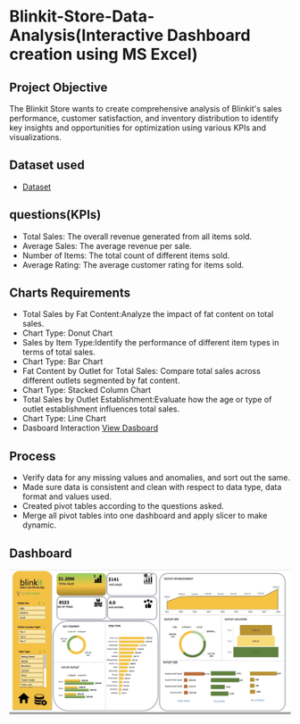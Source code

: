 # Blinkit-Store-Data-Analysis(Interactive Dashboard creation using MS Excel)

## Project Objective 

The Blinkit Store wants to create comprehensive analysis of Blinkit's sales performance, customer satisfaction, and inventory distribution to identify key insights and opportunities for optimization using various KPIs and visualizations.

## Dataset used
- <a href="https://github.com/ramyakothapally-spec/Data-Analysis-Dashboard/blob/main/blinkit%20grocery%20data.xlsx">Dataset</a>

## questions(KPIs)
- Total Sales: The overall revenue generated from all items sold.
- Average Sales: The average revenue per sale.
- Number of Items: The total count of different items sold.
- Average Rating: The average customer rating for items sold.
## Charts Requirements
- Total Sales by Fat Content:Analyze the impact of fat content on total sales.
- Chart Type: Donut Chart
- Sales by Item Type:Identify the performance of different item types in terms of total sales.
- Chart Type: Bar Chart
- Fat Content by Outlet for Total Sales: Compare total sales across different outlets segmented by fat content.
- Chart Type: Stacked Column Chart
- Total Sales by Outlet Establishment:Evaluate how the age or type of outlet establishment influences total sales.
- Chart Type: Line Chart
- Dasboard Interaction <a href="https://github.com/ramyakothapally-spec/Data-Analysis-Dashboard/blob/main/blinkit%20dasborad%20image.jpg">View Dasboard</a>

## Process
- Verify data for any missing values and anomalies, and sort out the same.
- Made sure data is consistent and clean with respect to data type, data format and values used.
- Created pivot tables according to the questions asked.
- Merge all pivot tables into one dashboard and apply slicer to make dynamic.

## Dashboard
![Screenshot](https://github.com/ramyakothapally-spec/Data-Analysis-Dashboard/blob/main/blinkit%20dasborad%20image.jpg)
